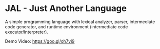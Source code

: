 # JAL - Just Another Language
A simple programming language with lexical analyzer, parser, intermediate code generator, and runtime environment (intermediate code executor/interpreter).

Demo Video: https://goo.gl/oh7vi9
